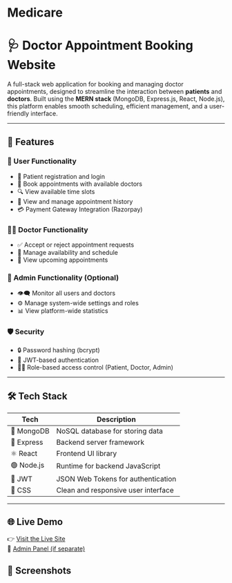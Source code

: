 # Medicare
# 🩺 Doctor Appointment Booking Website

A full-stack web application for booking and managing doctor appointments, designed to streamline the interaction between **patients** and **doctors**. Built using the **MERN stack** (MongoDB, Express.js, React, Node.js), this platform enables smooth scheduling, efficient management, and a user-friendly interface.

---

## 🚀 Features

### 👤 User Functionality
- 📝 Patient registration and login
- 📅 Book appointments with available doctors
- 🔍 View available time slots
- 🧾 View and manage appointment history
- 💳 Payment Gateway Integration (Razorpay)

### 🧑‍⚕️ Doctor Functionality
- ✅ Accept or reject appointment requests
- 📆 Manage availability and schedule
- 📄 View upcoming appointments

### 🔐 Admin Functionality (Optional)
- 👁️‍🗨️ Monitor all users and doctors
- ⚙️ Manage system-wide settings and roles
- 📊 View platform-wide statistics

### 🛡️ Security
- 🔒 Password hashing (bcrypt)
- 📄 JWT-based authentication
- 🧑‍💻 Role-based access control (Patient, Doctor, Admin)

---

## 🛠️ Tech Stack

| Tech       | Description                           |
|------------|---------------------------------------|
| 🧠 MongoDB | NoSQL database for storing data       |
| 🚂 Express | Backend server framework              |
| ⚛️ React   | Frontend UI library                   |
| 🟢 Node.js | Runtime for backend JavaScript        |
| 🔐 JWT     | JSON Web Tokens for authentication    |
| 💅 CSS     | Clean and responsive user interface   |

---

## 🌐 Live Demo

👉 [Visit the Live Site](https://your-live-link.com)  
📁 [Admin Panel (if separate)](https://admin.your-live-link.com)


## 📸 Screenshots




